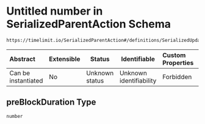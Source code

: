 # Untitled number in SerializedParentAction Schema

```txt
https://timelimit.io/SerializedParentAction#/definitions/SerializedUpdateUserLimitLoginPreBlockDuration/properties/preBlockDuration
```




| Abstract            | Extensible | Status         | Identifiable            | Custom Properties | Additional Properties | Access Restrictions | Defined In                                                                                        |
| :------------------ | ---------- | -------------- | ----------------------- | :---------------- | --------------------- | ------------------- | ------------------------------------------------------------------------------------------------- |
| Can be instantiated | No         | Unknown status | Unknown identifiability | Forbidden         | Allowed               | none                | [SerializedParentAction.schema.json\*](SerializedParentAction.schema.json "open original schema") |

## preBlockDuration Type

`number`
